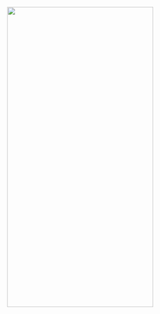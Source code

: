 
<img src="https://github.com/KonstantinSham/proba/assets/69507445/647f8957-ef8a-4e8a-8a41-efb08b236f22" width="340" height="699" />  <br>
